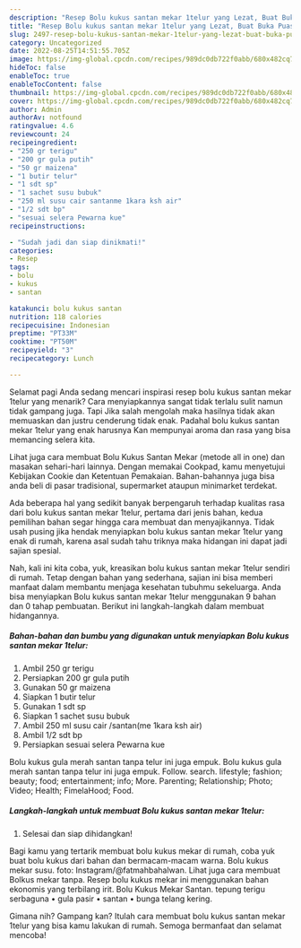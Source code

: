 ```yaml
---
description: "Resep Bolu kukus santan mekar 1telur yang Lezat, Buat Buka Puasa Lezat"
title: "Resep Bolu kukus santan mekar 1telur yang Lezat, Buat Buka Puasa Lezat"
slug: 2497-resep-bolu-kukus-santan-mekar-1telur-yang-lezat-buat-buka-puasa-lezat
category: Uncategorized
date: 2022-08-25T14:51:55.705Z
image: https://img-global.cpcdn.com/recipes/989dc0db722f0abb/680x482cq70/bolu-kukus-santan-mekar-1telur-foto-resep-utama.jpg
hideToc: false
enableToc: true
enableTocContent: false
thumbnail: https://img-global.cpcdn.com/recipes/989dc0db722f0abb/680x482cq70/bolu-kukus-santan-mekar-1telur-foto-resep-utama.jpg
cover: https://img-global.cpcdn.com/recipes/989dc0db722f0abb/680x482cq70/bolu-kukus-santan-mekar-1telur-foto-resep-utama.jpg
author: Admin
authorAv: notfound
ratingvalue: 4.6
reviewcount: 24
recipeingredient:
- "250 gr terigu"
- "200 gr gula putih"
- "50 gr maizena"
- "1 butir telur"
- "1 sdt sp"
- "1 sachet susu bubuk"
- "250 ml susu cair santanme 1kara ksh air"
- "1/2 sdt bp"
- "sesuai selera Pewarna kue"
recipeinstructions:

- "Sudah jadi dan siap dinikmati!"
categories:
- Resep
tags:
- bolu
- kukus
- santan

katakunci: bolu kukus santan 
nutrition: 118 calories
recipecuisine: Indonesian
preptime: "PT33M"
cooktime: "PT50M"
recipeyield: "3"
recipecategory: Lunch

---
```



Selamat pagi Anda sedang mencari inspirasi resep bolu kukus santan mekar 1telur yang menarik? Cara menyiapkannya sangat tidak terlalu sulit namun tidak gampang juga. Tapi Jika salah mengolah maka hasilnya tidak akan memuaskan dan justru cenderung tidak enak. Padahal bolu kukus santan mekar 1telur yang enak harusnya Kan mempunyai aroma dan rasa yang bisa memancing selera kita.


Lihat juga cara membuat Bolu Kukus Santan Mekar (metode all in one) dan masakan sehari-hari lainnya. Dengan memakai Cookpad, kamu menyetujui Kebijakan Cookie dan Ketentuan Pemakaian. Bahan-bahannya juga bisa anda beli di pasar tradisional, supermarket ataupun minimarket terdekat.

Ada beberapa hal yang sedikit banyak berpengaruh terhadap kualitas rasa dari bolu kukus santan mekar 1telur, pertama dari jenis bahan, kedua pemilihan bahan segar hingga cara membuat dan menyajikannya. Tidak usah pusing jika hendak menyiapkan bolu kukus santan mekar 1telur yang enak di rumah, karena asal sudah tahu triknya maka hidangan ini dapat jadi sajian spesial.


Nah, kali ini kita coba, yuk, kreasikan bolu kukus santan mekar 1telur sendiri di rumah. Tetap dengan bahan yang sederhana, sajian ini bisa memberi manfaat dalam membantu menjaga kesehatan tubuhmu sekeluarga. Anda bisa menyiapkan Bolu kukus santan mekar 1telur menggunakan 9 bahan dan 0 tahap pembuatan. Berikut ini langkah-langkah dalam membuat hidangannya.

<!--inarticleads1-->

##### Bahan-bahan dan bumbu yang digunakan untuk menyiapkan Bolu kukus santan mekar 1telur:

1. Ambil 250 gr terigu
1. Persiapkan 200 gr gula putih
1. Gunakan 50 gr maizena
1. Siapkan 1 butir telur
1. Gunakan 1 sdt sp
1. Siapkan 1 sachet susu bubuk
1. Ambil 250 ml susu cair /santan(me 1kara ksh air)
1. Ambil 1/2 sdt bp
1. Persiapkan sesuai selera Pewarna kue


Bolu kukus gula merah santan tanpa telur ini juga empuk. Bolu kukus gula merah santan tanpa telur ini juga empuk. Follow. search. lifestyle; fashion; beauty; food; entertainment; info; More. Parenting; Relationship; Photo; Video; Health; FimelaHood; Food. 

<!--inarticleads2-->

##### Langkah-langkah untuk membuat Bolu kukus santan mekar 1telur:


1. Selesai dan siap dihidangkan!

Bagi kamu yang tertarik membuat bolu kukus mekar di rumah, coba yuk buat bolu kukus dari bahan dan bermacam-macam warna. Bolu kukus mekar susu. foto: Instagram/@fatmahbahalwan. Lihat juga cara membuat Bolkus mekar tanpa. Resep bolu kukus mekar ini menggunakan bahan ekonomis yang terbilang irit. Bolu Kukus Mekar Santan. tepung terigu serbaguna • gula pasir • santan • bunga telang kering. 

Gimana nih? Gampang kan? Itulah cara membuat bolu kukus santan mekar 1telur yang bisa kamu lakukan di rumah. Semoga bermanfaat dan selamat mencoba!

